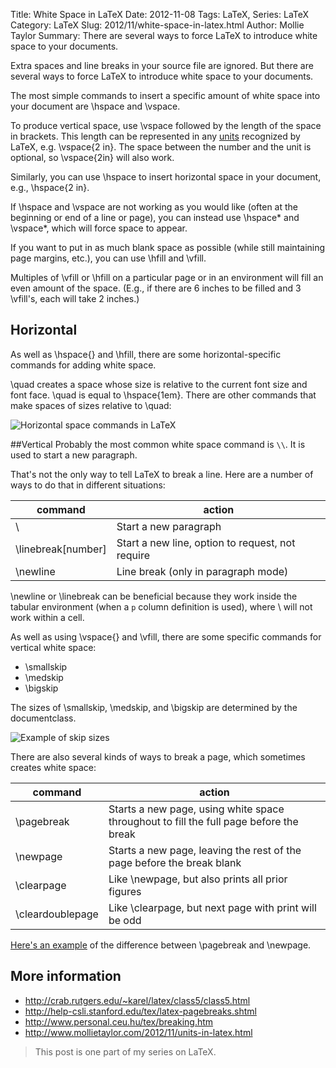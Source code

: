 Title: White Space in LaTeX
Date: 2012-11-08
Tags: LaTeX, Series: LaTeX
Category: LaTeX
Slug: 2012/11/white-space-in-latex.html
Author: Mollie Taylor
Summary: There are several ways to force LaTeX to introduce white space to your documents.


Extra spaces and line breaks in your source file are ignored. But there are several ways to force LaTeX to introduce white space to your documents.

The most simple commands to insert a specific amount of white space into your document are \hspace and \vspace.

To produce vertical space, use \vspace followed by the length of the space in brackets. This length can be represented in any [units](http://www.mollietaylor.com/2012/11/units-in-latex.html) recognized by LaTeX, e.g. \vspace{2 in}. The space between the number and the unit is optional, so \vspace{2in} will also work.

Similarly, you can use \hspace to insert horizontal space in your document, e.g., \hspace{2 in}.

If \hspace and \vspace are not working as you would like (often at the beginning or end of a line or page), you can instead use \hspace* and \vspace*, which will force space to appear.

If you want to put in as much blank space as possible (while still maintaining page margins, etc.), you can use \hfill and \vfill.

Multiples of \vfill or \hfill on a particular page or in an environment will fill an even amount of the space. (E.g., if there are 6 inches to be filled and 3 \vfill's, each will take 2 inches.)

## Horizontal
As well as \hspace{} and \hfill, there are some horizontal-specific commands for adding white space.

\quad creates a space whose size is relative to the current font size and font face. \quad is equal to \hspace{1em}. There are other commands that make spaces of sizes relative to \quad:

![Horizontal space commands in LaTeX]({filename}images/latex-quad.png)

##Vertical
Probably the most common white space command is ```\\```. It is used to start a new paragraph.

That's not the only way to tell LaTeX to break a line. Here are a number of ways to do that in different situations:

| command | action |
|---|---|
| \\ | Start a new paragraph |
| \linebreak[number] | Start a new line, option to request, not require |
| \newline | Line break (only in paragraph mode) |

\newline or \linebreak can be beneficial because they work inside the tabular environment (when a ```p``` column definition is used), where \\ will not work within a cell.

As well as using \vspace{} and \vfill, there are some specific commands for vertical white space:

* \smallskip
* \medskip
* \bigskip

The sizes of \smallskip, \medskip, and \bigskip are determined by the documentclass.

![Example of skip sizes]({filename}images/latex-small-skip.png)

There are also several kinds of ways to break a page, which sometimes creates white space:

| command | action |
|---|---|
| \pagebreak | Starts a new page, using white space throughout to fill the full page before the break |
| \newpage | Starts a new page, leaving the rest of the page before the break blank |
| \clearpage | Like \newpage, but also prints all prior figures |
| \cleardoublepage | Like \clearpage, but next page with print will be odd |

[Here's an example](http://tex.stackexchange.com/a/740) of the difference between \pagebreak and \newpage.

## More information

* <http://crab.rutgers.edu/~karel/latex/class5/class5.html>
* <http://help-csli.stanford.edu/tex/latex-pagebreaks.shtml>
* <http://www.personal.ceu.hu/tex/breaking.htm>
* <http://www.mollietaylor.com/2012/11/units-in-latex.html>

> This post is one part of my series on LaTeX.


